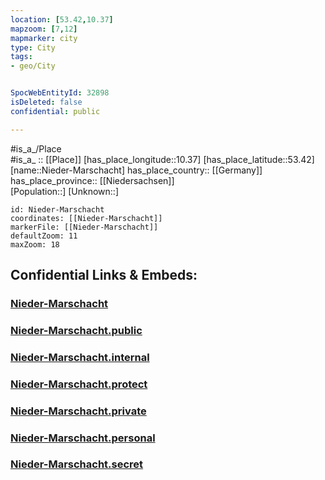 ```yaml
---
location: [53.42,10.37] 
mapzoom: [7,12] 
mapmarker: city 
type: City
tags:
- geo/City


SpocWebEntityId: 32898
isDeleted: false
confidential: public

---
```

#is_a_/Place  
#is_a_ :: [[Place]] 
[has_place_longitude::10.37] 
[has_place_latitude::53.42] 
[name::Nieder-Marschacht] 
has_place_country:: [[Germany]]  
has_place_province:: [[Niedersachsen]]  
[Population::] 
[Unknown::] 


```leaflet
id: Nieder-Marschacht
coordinates: [[Nieder-Marschacht]] 
markerFile: [[Nieder-Marschacht]] 
defaultZoom: 11 
maxZoom: 18
```


## Confidential Links & Embeds: 

### [Nieder-Marschacht](/_Standards/Earth/Continent/Europe/Europe~Central/Germany/Germany~West/Niedersachsen/counties~Niedersachsen/Harburg/cities~Harburg/Elbmarsch/Nieder-Marschacht.md) 

### [Nieder-Marschacht.public](/_public/Earth/Continent/Europe/Europe~Central/Germany/Germany~West/Niedersachsen/counties~Niedersachsen/Harburg/cities~Harburg/Elbmarsch/Nieder-Marschacht.public.md) 

### [Nieder-Marschacht.internal](/_internal/Earth/Continent/Europe/Europe~Central/Germany/Germany~West/Niedersachsen/counties~Niedersachsen/Harburg/cities~Harburg/Elbmarsch/Nieder-Marschacht.internal.md) 

### [Nieder-Marschacht.protect](/_protect/Earth/Continent/Europe/Europe~Central/Germany/Germany~West/Niedersachsen/counties~Niedersachsen/Harburg/cities~Harburg/Elbmarsch/Nieder-Marschacht.protect.md) 

### [Nieder-Marschacht.private](/_private/Earth/Continent/Europe/Europe~Central/Germany/Germany~West/Niedersachsen/counties~Niedersachsen/Harburg/cities~Harburg/Elbmarsch/Nieder-Marschacht.private.md) 

### [Nieder-Marschacht.personal](/_personal/Earth/Continent/Europe/Europe~Central/Germany/Germany~West/Niedersachsen/counties~Niedersachsen/Harburg/cities~Harburg/Elbmarsch/Nieder-Marschacht.personal.md) 

### [Nieder-Marschacht.secret](/_secret/Earth/Continent/Europe/Europe~Central/Germany/Germany~West/Niedersachsen/counties~Niedersachsen/Harburg/cities~Harburg/Elbmarsch/Nieder-Marschacht.secret.md)

